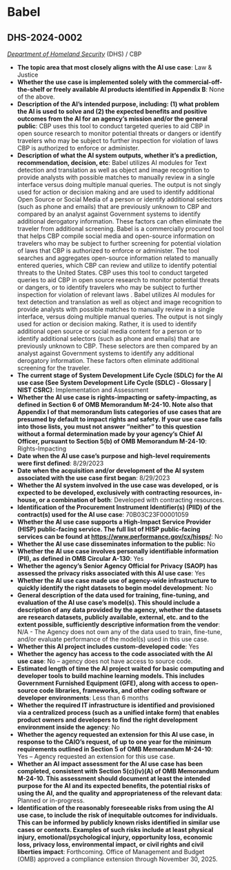 # Babel
## DHS-2024-0002
_[Department of Homeland Security](<../3_agency/Department of Homeland Security.md>)_ (DHS) / CBP


+ **The topic area that most closely aligns with the AI use case**: Law & Justice
+ **Whether the use case is implemented solely with the commercial-off-the-shelf or freely available AI products identified in Appendix B**: None of the above.
+ **Description of the AI’s intended purpose, including: (1) what problem the AI is used to solve and (2) the expected benefits and positive outcomes from the AI for an agency’s mission and/or the general public**: CBP uses this tool to conduct targeted queries to aid CBP in open source research to monitor potential threats or dangers or identify travelers who may be subject to further inspection for violation of laws CBP is authorized to enforce or administer.
+ **Description of what the AI system outputs, whether it’s a prediction, recommendation, decision, etc**: Babel utilizes AI modules for Text detection and translation as well as object and image recognition to provide analysts with possible matches to manually review in a single interface versus doing multiple manual queries. The output is not singly used for action or decision making and are used to identify additional Open Source or Social Media of a person or identify additional selectors (such as phone and emails) that are previously unknown to CBP and compared by an analyst against Government systems to identify additional derogatory information. These factors can often eliminate the traveler from additional screening.
Babel is a commercially procured tool that helps CBP compile social media and open-source information on travelers who may be subject to further screening for potential violation of laws that CBP is authorized to enforce or administer. The tool searches and aggregates open-source information related to manually entered queries, which CBP can review and utilize to identify potential threats to the United States. CBP uses this tool to conduct targeted queries to aid CBP in open source research to monitor potential threats or dangers, or to identify travelers who may be subject to further inspection for violation of relevant laws . Babel utilizes AI modules for text detection and translation as well as object and image recognition to provide analysts with possible matches to manually review in a single interface, versus doing multiple manual queries. The output is not singly used for action or decision making. Rather, it is used to identify additional open source or social media content for a person or to identify additional selectors (such as phone and emails) that are previously unknown to CBP. These selectors are then compared by an analyst against Government systems to identify any additional derogatory information. These factors often eliminate additional screening for the traveler. 
+ **The current stage of System Development Life Cycle (SDLC) for the AI use case (See System Development Life Cycle (SDLC) - Glossary | NIST CSRC)**: Implementation and Assessment
+ **Whether the AI use case is rights-impacting or safety-impacting, as defined in Section 6 of OMB Memorandum M-24-10. Note also that Appendix I of that memorandum lists categories of use cases that are presumed by default to impact rights and safety. If your use case falls into those lists, you must not answer “neither” to this question without a formal determination made by your agency’s Chief AI Officer, pursuant to Section 5(b) of OMB Memorandum M-24-10**: Rights-Impacting
+ **Date when the AI use case’s purpose and high-level requirements were first defined**: 8/29/2023
+ **Date when the acquisition and/or development of the AI system associated with the use case first began**: 8/29/2023
+ **Whether the AI system involved in the use case was developed, or is expected to be developed, exclusively with contracting resources, in-house, or a combination of both**: Developed with contracting resources.
+ **Identification of the Procurement Instrument Identifier(s) (PIID) of the contract(s) used for the AI use case**: 70B03C23F00001059
+ **Whether the AI use case supports a High-Impact Service Provider (HISP) public-facing service. The full list of HISP public-facing services can be found at https://www.performance.gov/cx/hisps/**: No
+ **Whether the AI use case disseminates information to the public**: No
+ **Whether the AI use case involves personally identifiable information (PII), as defined in OMB Circular A-130**: Yes
+ **Whether the agency’s Senior Agency Official for Privacy (SAOP) has assessed the privacy risks associated with this AI use case**: Yes
+ **Whether the AI use case made use of agency-wide infrastructure to quickly identify the right datasets to begin model development**: No
+ **General description of the data used for training, fine-tuning, and evaluation of the AI use case’s model(s). This should include a description of any data provided by the agency, whether the datasets are research datasets, publicly available, external, etc. and to the extent possible, sufficiently descriptive information from the vendor**: N/A - The Agency does not own any of the data used to train, fine-tune, and/or evaluate performance of the model(s) used in this use case.
+ **Whether this AI project includes custom-developed code**: Yes
+ **Whether the agency has access to the code associated with the AI use case**: No – agency does not have access to source code.
+ **Estimated length of time the AI project waited for basic computing and developer tools to build machine learning models. This includes Government Furnished Equipment (GFE), along with access to open-source code libraries, frameworks, and other coding software or developer environments**: Less than 6 months
+ **Whether the required IT infrastructure is identified and provisioned via a centralized process (such as a unified intake form) that enables product owners and developers to find the right development environment inside the agency**: No
+ **Whether the agency requested an extension for this AI use case, in response to the CAIO’s request, of up to one year for the minimum requirements outlined in Section 5 of OMB Memorandum M-24-10**: Yes – Agency requested an extension for this use case.
+ **Whether an AI impact assessment for the AI use case has been completed, consistent with Section 5(c)(iv)(A) of OMB Memorandum M-24-10. This assessment should document at least the intended purpose for the AI and its expected benefits, the potential risks of using the AI, and the quality and appropriateness of the relevant data**: Planned or in-progress.
+ **Identification of the reasonably foreseeable risks from using the AI use case, to include the risk of inequitable outcomes for individuals. This can be informed by publicly known risks identified in similar use cases or contexts. Examples of such risks include at least physical injury, emotional/psychological injury, opportunity loss, economic loss, privacy loss, environmental impact, or civil rights and civil liberties impact**: Forthcoming. Office of Management and Budget (OMB) approved a compliance extension through November 30, 2025.